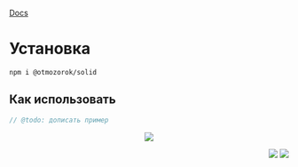[Docs](https://otmozorok.github.io/ui/)

# Установка

```shell
npm i @otmozorok/solid
```

## Как использовать

```js
// @todo: дописать пример
```
<p align="center" ><img src="https://media2.giphy.com/media/v1.Y2lkPTc5MGI3NjExOWh6aG02OHFhNmRsejF2OHlibXl1MHV5MzlodXR3Y3V4YTYzcmpvcyZlcD12MV9pbnRlcm5hbF9naWZfYnlfaWQmY3Q9cw/ln7z2eWriiQAllfVcn/giphy.gif" /></p>


<p align="right" >
  <a href="https://www.npmjs.com/package/@otmozorok/solid"><img src="https://img.shields.io/npm/v/@otmozorok/solid.svg?style=flat&label=%40otmozorok%2Fsolid" /></a>
  <a href="https://github.com/otmozorok/ui/blob/main/LICENSE.md"><img src="https://img.shields.io/badge/license-MIT-blue.svg" /></a>
</p>